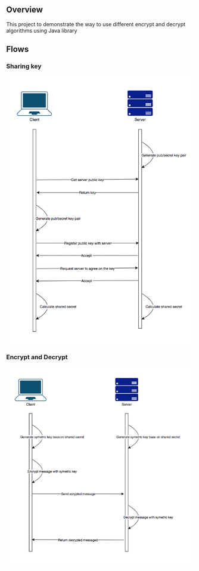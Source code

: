 ## Overview
This project to demonstrate the way to use different encrypt and decrypt algorithms using Java library

## Flows
### Sharing key
<img src="picture/share_key.png" width="800">

### Encrypt and Decrypt
<img src="picture/encrypt_and_decrypt.png" width="800">